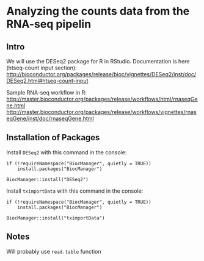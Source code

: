 # Analyzing the counts data from the RNA-seq pipelin
## Intro
We will use the DESeq2 package for R in RStudio. Documentation is here (htseq-count input section):
http://bioconductor.org/packages/release/bioc/vignettes/DESeq2/inst/doc/DESeq2.html#htseq-count-input

Sample RNA-seq workflow in R:
http://master.bioconductor.org/packages/release/workflows/html/rnaseqGene.html
http://master.bioconductor.org/packages/release/workflows/vignettes/rnaseqGene/inst/doc/rnaseqGene.html

## Installation of Packages
Install `DESeq2` with this command in the console:
```
if (!requireNamespace("BiocManager", quietly = TRUE))
    install.packages("BiocManager")

BiocManager::install("DESeq2")
```
Install `tximportData` with this command in the console:
```
if (!requireNamespace("BiocManager", quietly = TRUE))
    install.packages("BiocManager")

BiocManager::install("tximportData")
```

## Notes
Will probably use `read.table` function
